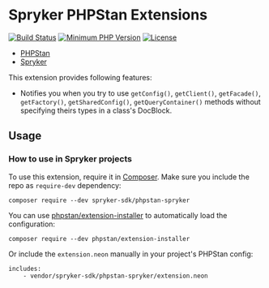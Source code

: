 # Spryker PHPStan Extensions
[![Build Status](https://github.com/spryker-sdk/phpstan-spryker/workflows/CI/badge.svg?branch=master)](https://github.com/spryker-sdk/phpstan-spryker/actions?query=workflow%3ACI+branch%3Amaster)
[![Minimum PHP Version](http://img.shields.io/badge/php-%3E%3D%208.1-8892BF.svg)](https://php.net/)
[![License](https://poser.pugx.org/spryker/code-sniffer/license.svg)](https://packagist.org/packages/spryker-sdk/phpstan-spryker)

* [PHPStan](https://github.com/phpstan/phpstan)
* [Spryker](https://spryker.com/)

This extension provides following features:

* Notifies you when you try to use `getConfig()`, `getClient()`, `getFacade()`, `getFactory()`, `getSharedConfig()`, `getQueryContainer()` methods without specifying theirs types in a class's DocBlock.


## Usage

### How to use in Spryker projects
To use this extension, require it in [Composer](https://getcomposer.org/). Make sure you include the repo as `require-dev` dependency:
```
composer require --dev spryker-sdk/phpstan-spryker
```

You can use [phpstan/extension-installer](https://github.com/phpstan/extension-installer) to automatically load the configuration:
```
composer require --dev phpstan/extension-installer
```

Or include the `extension.neon` manually in your project's PHPStan config:

```
includes:
    - vendor/spryker-sdk/phpstan-spryker/extension.neon
```
